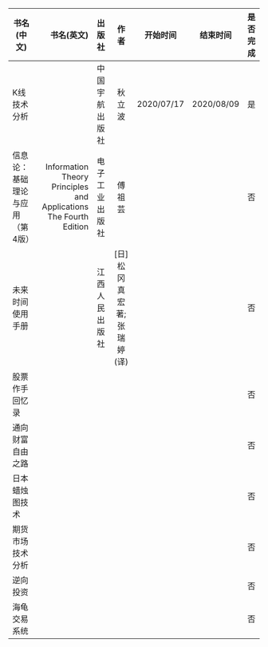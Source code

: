 

| 书名(中文) | 书名(英文) |  出版社  | 作者 | 开始时间 | 结束时间| 是否完成  |
| --------   | -----:  | :----:  | :----:  | :----:  | :----:  | :----:  |
| K线技术分析     | |   中国宇航出版社     | 秋立波 | 2020/07/17 | 2020/08/09 | 是 |
| 信息论：基础理论与应用（第4版）| Information Theory Principles and Applications The Fourth Edition |   电子工业出版社     | 傅祖芸 |  |  | 否 |
| 未来时间使用手册 |  |   江西人民出版社     | [日] 松冈真宏 著;张瑞婷(译) |  |  | 否 |
| 股票作手回忆录 |  |       | |  |  | 否 |
| 通向财富自由之路 |  |       | |  |  | 否 |
| 日本蜡烛图技术 |  |       | |  |  | 否 |
| 期货市场技术分析 |  |       | |  |  | 否 |
| 逆向投资 |  |       | |  |  | 否 |
| 海龟交易系统 |  |       | |  |  | 否 |